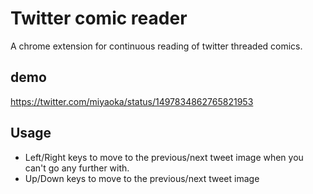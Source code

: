 # Twitter comic reader

A chrome extension for continuous reading of twitter threaded comics.

## demo

https://twitter.com/miyaoka/status/1497834862765821953

## Usage

- Left/Right keys to move to the previous/next tweet image when you can't go any further with.
- Up/Down keys to move to the previous/next tweet image
